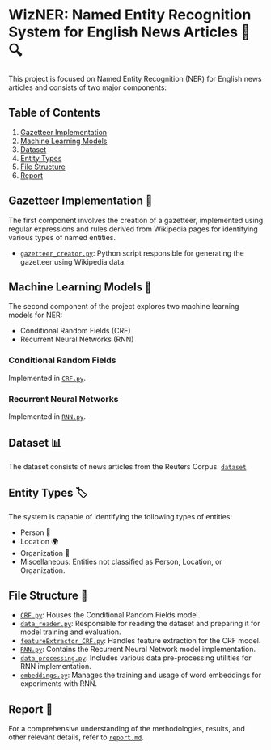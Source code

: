 # WizNER: Named Entity Recognition System for English News Articles 📰🔍

This project is focused on Named Entity Recognition (NER) for English news articles and consists of two major components:

## Table of Contents
1. [Gazetteer Implementation](#gazetteer-implementation)
2. [Machine Learning Models](#machine-learning-models)
3. [Dataset](#dataset)
4. [Entity Types](#entity-types)
5. [File Structure](#file-structure)
6. [Report](#report)

## Gazetteer Implementation 📖
The first component involves the creation of a gazetteer, implemented using regular expressions and rules derived from Wikipedia pages for identifying various types of named entities.

- [`gazetteer_creator.py`](src/gazetteer_creator.py): Python script responsible for generating the gazetteer using Wikipedia data.

## Machine Learning Models 🤖
The second component of the project explores two machine learning models for NER:

- Conditional Random Fields (CRF)
- Recurrent Neural Networks (RNN)

### Conditional Random Fields
Implemented in [`CRF.py`](src/CRF.py).

### Recurrent Neural Networks
Implemented in [`RNN.py`](src/RNN.py).

## Dataset 📊
The dataset consists of news articles from the Reuters Corpus. [`dataset`](Dataset)

## Entity Types 🏷
The system is capable of identifying the following types of entities:

- Person 👤
- Location 🌍
- Organization 🏢
- Miscellaneous: Entities not classified as Person, Location, or Organization.

## File Structure 📂

- [`CRF.py`](src/CRF.py): Houses the Conditional Random Fields model.
- [`data_reader.py`](src/data_reader.py): Responsible for reading the dataset and preparing it for model training and evaluation.
- [`featureExtractor_CRF.py`](src/featureExtractor_CRF.py): Handles feature extraction for the CRF model.
- [`RNN.py`](src/RNN.py): Contains the Recurrent Neural Network model implementation.
- [`data_processing.py`](src/data_processing.py): Includes various data pre-processing utilities for RNN implementation.
- [`embeddings.py`](src/embeddings.py): Manages the training and usage of word embeddings for experiments with RNN.

## Report 📄
For a comprehensive understanding of the methodologies, results, and other relevant details, refer to [`report.md`](report.md).










